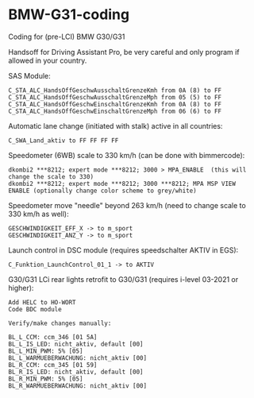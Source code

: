 # BMW-G31-coding
Coding for (pre-LCI) BMW G30/G31

Handsoff for Driving Assistant Pro, be very careful and only program if allowed in your country.

SAS Module:
```
C_STA_ALC_HandsOffGeschwAusschaltGrenzeKmh from 0A (8) to FF
C_STA_ALC_HandsOffGeschwAusschaltGrenzeMph from 05 (5) to FF
C_STA_ALC_HandsOffGeschwEinschaltGrenzeKmh from 0A (8) to FF
C_STA_ALC_HandsOffGeschwEinschaltGrenzeMph from 06 (6) to FF
```

Automatic lane change (initiated with stalk) active in all countries:
```
C_SWA_Land_aktiv to FF FF FF FF
```

Speedometer (6WB) scale to 330 km/h (can be done with bimmercode):
```
dkombi2 ***8212; expert mode ***8212; 3000 > MPA_ENABLE  (this will change the scale to 330)
dkombi2 ***8212; expert mode ***8212; 3000 ***8212; MPA MSP VIEW ENABLE (optionally change color scheme to grey/white)
```

Speedometer move "needle" beyond 263 km/h (need to change scale to 330 km/h as well):
```
GESCHWINDIGKEIT_EFF_X -> to m_sport
GESCHWINDIGKEIT_ANZ_Y -> to m_sport
```

Launch control in DSC module (requires speedschalter AKTIV in EGS):
```
C_Funktion_LaunchControl_01_1 -> to AKTIV

```

G30/G31 LCi rear lights retrofit to G30/G31 (requires i-level 03-2021 or higher):
```
Add HELC to HO-WORT
Code BDC module

Verify/make changes manually:

BL_L_CCM: ccm_346 [01 5A]
BL_L_IS_LED: nicht_aktiv, default [00]
BL_L_MIN_PWM: 5% [05]
BL_L_WARMUEBERWACHUNG: nicht_aktiv [00]
BL_R_CCM: ccm_345 [01 59]
BL_R_IS_LED: nicht_aktiv, default [00]
BL_R_MIN_PWM: 5% [05]
BL_R_WARMUEBERWACHUNG: nicht_aktiv [00]
```
